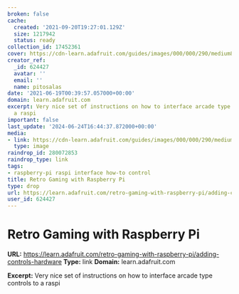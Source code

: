 ```yaml
---
broken: false
cache:
  created: '2021-09-20T19:27:01.129Z'
  size: 1217942
  status: ready
collection_id: 17452361
cover: https://cdn-learn.adafruit.com/guides/images/000/000/290/medium800/joust.jpg
creator_ref:
  _id: 624427
  avatar: ''
  email: ''
  name: pitosalas
date: '2021-06-19T00:39:57.057000+00:00'
domain: learn.adafruit.com
excerpt: Very nice set of instructions on how to interface arcade type controls to
  a raspi
important: false
last_update: '2024-06-24T16:44:37.872000+00:00'
media:
- link: https://cdn-learn.adafruit.com/guides/images/000/000/290/medium800/joust.jpg
  type: image
raindrop_id: 280072853
raindrop_type: link
tags:
- raspberry-pi raspi interface how-to control
title: Retro Gaming with Raspberry Pi
type: drop
url: https://learn.adafruit.com/retro-gaming-with-raspberry-pi/adding-controls-hardware
user_id: 624427
---
```


# Retro Gaming with Raspberry Pi

**URL:** https://learn.adafruit.com/retro-gaming-with-raspberry-pi/adding-controls-hardware
**Type:** link
**Domain:** learn.adafruit.com

**Excerpt:** Very nice set of instructions on how to interface arcade type controls to a raspi
